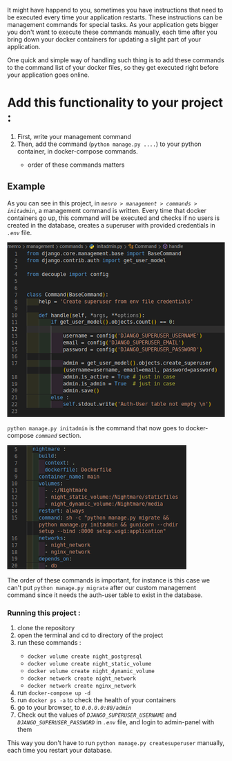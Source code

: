 <p>It might have happend to you, sometimes you have instructions that need to be executed every time your application restarts. These instructions can be management commands for special tasks. As your application gets bigger you don't want to execute these commands manually, each time after you bring down your docker containers for updating a slight part of your application.</p>

<p>One quick and simple way of handling such thing is to add these commands to the command list of your docker files, so they get executed right before your application goes online.</p>

<h1>Add this functionality to your project : </h1>

<ol>
<li>First, write your management command</li>

<li>Then, add the command (<code>python manage.py ....</code>) to your python container, in docker-compose commands.</li>
<ul><li>order of these commands matters</li></ul>

</ol>

<h2>Example</h2>
<p>As you can see in this project, in <em><code>menro > management > commands > initadmin</code></em>, a management command is written. Every time that docker containers go up, this command will be executed and checks if no users is created in the database, creates a superuser with provided credentials in <em><code>.env</code></em> file.</p>

<img src="./git-pictures/1.png" alt="lines of code"></img>

<p><code>python manage.py initadmin</code> is the command that now goes to docker-compose <em><code>command</code></em> section.</p>

<img src="./git-pictures/2.png" alt="lines of code"></img>

<p>The order of these commands is important, for instance is this case we can't put <code>python manage.py migrate</code> after our custom management command since it needs the auth-user table to exist in the database.</p>


<h3>Running this project :</h3>

<ol>
<li>clone the repository</li>
<li>open the terminal and cd to directory of the project</li>

<li>run these commands : </li>
<ul>
<li><code>docker volume create night_postgresql</code></li>
<li><code>docker volume create night_static_volume</code></li>
<li><code>docker volume create night_dynamic_volume</code></li>
<li><code>docker network create night_network</code></li>
<li><code>docker network create nginx_network</code></li>
</ul>

<li>run <code>docker-compose up -d</code></li>
<li>run <code>docker ps -a</code> to check the health of your containers</li>
<li>go to your browser, to <em><code>0.0.0.0:80/admin</code></em></li>
<li>Check out the values of <em><code>DJANGO_SUPERUSER_USERNAME</code></em> and <em><code>DJANGO_SUPERUSER_PASSWORD</code></em> in <em><code>.env</code></em> file, and login to admin-panel with them</li>
</ol>

<p>This way you don't have to run <code>python manage.py createsuperuser</code> manually, each time you restart your database.</p>
